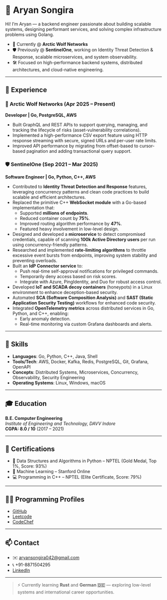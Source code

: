 # 👋 Aryan Songira

Hi! I’m Aryan — a backend engineer passionate about building scalable systems, designing performant services, and solving complex infrastructure problems using Golang.

- 📍 Currently @ **Arctic Wolf Networks**
- 🛡️ Previously @ **SentinelOne**, working on Identity Threat Detection & Response, scalable microservices, and system observability.
- 🛠️ Focused on high-performance backend systems, distributed architectures, and cloud-native engineering.

---

## 💼 Experience

### 🧊 Arctic Wolf Networks (Apr 2025 – Present)  
**Developer | Go, PostgreSQL, AWS**

- Built GraphQL and REST APIs to support querying, managing, and tracking the lifecycle of risks (asset-vulnerability correlations).
- Implemented a high-performance CSV export feature using HTTP response streaming with secure, signed URLs and per-user rate limits.
- Improved API performance by migrating from offset-based to cursor-based pagination and adding transactional query support.

### 🛡️ SentinelOne (Sep 2021 – Mar 2025)  
**Software Engineer | Go, Python, C++, AWS**

- Contributed to **Identity Threat Detection and Response** features, leveraging concurrency patterns and clean code practices to build scalable and efficient architectures.
- Replaced the primitive C++ **WebSocket module** with a Go-based implementation that:
  - Supported **millions of endpoints**.
  - Reduced container count by **75%**.
  - Improved routing algorithm performance by **47%**.
  - Featured heavy involvement in low-level design.
- Designed and developed a **microservice** to detect compromised credentials, capable of scanning **100k Active Directory users** per run using concurrency-friendly patterns.
- Researched and implemented **rate-limiting algorithms** to throttle excessive event bursts from endpoints, improving system stability and preventing overloads.
- Built an **IdP Connector service** to:
  - Push real-time self-approval notifications for privileged commands.
  - Temporarily deny access based on risk scores.
  - Integrate with Azure, PingIdentity, and Duo for robust access control.
- Developed **IoT and SCADA decoy containers** (honeypots) in a Linux environment to enhance deception-based security.
- Automated **SCA (Software Composition Analysis)** and **SAST (Static Application Security Testing)** workflows for enhanced code security.
- Integrated **OpenTelemetry metrics** across distributed services in Go, Python, and C++, enabling:
  - Early anomaly detection.
  - Real-time monitoring via custom Grafana dashboards and alerts.

---

## 🧠 Skills

- **Languages**: Go, Python, C++, Java, Shell
- **Tools/Tech**: AWS, Docker, Kafka, Redis, PostgreSQL, Git, Grafana, OpenAPI
- **Concepts**: Distributed Systems, Microservices, Concurrency, Observability, Security Engineering
- **Operating Systems**: Linux, Windows, macOS

---

## 🎓 Education

**B.E. Computer Engineering**  
*Institute of Engineering and Technology, DAVV Indore*  
**CGPA: 8.0 / 10** (2017 – 2021)

---

## 📜 Certifications

- 🥇 Data Structures and Algorithms in Python – NPTEL (Gold Medal, Top 1%, Score: 93%)
- 📘 Machine Learning – Stanford Online
- 💻 Programming in C++ – NPTEL (Elite Certificate, Score: 79%)

---

## 🧑‍💻 Programming Profiles

- [GitHub](https://github.com/aryan1910)
- [Leetcode](https://leetcode.com/u/bryanAryan/)
- [CodeChef](https://www.codechef.com/users/jvian)

---

## 📫 Contact

- ✉️ aryansongira042@gmail.com  
- 📞 +91-8871504295  
- [LinkedIn](https://www.linkedin.com/in/aryan-songira)

---

> ⚡ Currently learning **Rust** and **German 🇩🇪** — exploring low-level systems and international career opportunities.
